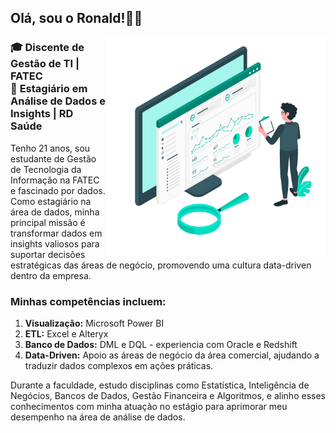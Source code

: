 
<h2>Olá, sou o Ronald!👋😄</h2>

<img src="https://github.com/ronallds/ronallds/blob/378e0e8a98e2f8a4965d3dcec739c9c5de020b12/data-illustration.png" min-width="350px" max-width="350px" width="350px" align="right">

<h3 align="left"> 
  🎓 <b>Discente de Gestão de TI | FATEC </b><br>
  💼 <b>Estagiário em Análise de Dados e Insights | RD Saúde </b>
</h3>

<p align="left">
  Tenho 21 anos, sou estudante de Gestão de Tecnologia da Informação na FATEC e fascinado por dados. Como estagiário na área de dados, minha principal missão é transformar dados em insights valiosos para suportar decisões estratégicas das áreas de negócio,      promovendo uma cultura data-driven dentro da empresa.
</p>

<h3 align="left"> 
  Minhas competências incluem:
</h3>

<ol>
  <li><b>Visualização:</b> Microsoft Power BI</li>
  <li><b>ETL:</b> Excel e Alteryx</li>
  <li><b>Banco de Dados:</b> DML e DQL - experiencia com Oracle e Redshift</li>
  <li><b>Data-Driven:</b> Apoio as áreas de negócio da área comercial, ajudando a traduzir dados complexos em ações práticas.</li>
</ol>

  Durante a faculdade, estudo disciplinas como Estatística, Inteligência de Negócios, Bancos de Dados, Gestão Financeira e Algoritmos, e alinho esses conhecimentos com minha atuação no estágio para aprimorar meu desempenho na área de análise de dados.
